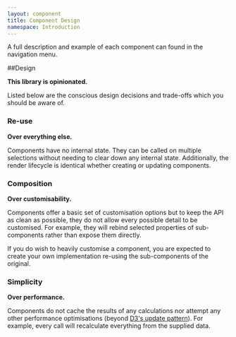 ```yaml
---
layout: component
title: Component Design
namespace: Introduction
---
```


A full description and example of each component can found in the navigation menu.

##Design

**This library is opinionated.**

Listed below are the conscious design decisions and trade-offs which you should be aware of.

### Re-use

**Over everything else.**

Components have no internal state. They can be called on multiple selections without needing to clear down any internal state. Additionally, the render lifecycle is identical whether creating or updating components.

### Composition

**Over customisability.**

Components offer a basic set of customisation options but to keep the API as clean as possible, they do not allow every possible detail to be customised. For example, they will rebind selected properties of sub-components rather than expose them directly.

If you do wish to heavily customise a component, you are expected to create your own implementation re-using the sub-components of the original.

### Simplicity

**Over performance.**

Components do not cache the results of any calculations nor attempt any other performance optimisations (beyond [D3's update pattern](http://bost.ocks.org/mike/selection/)). For example, every call will recalculate everything from the supplied data.
